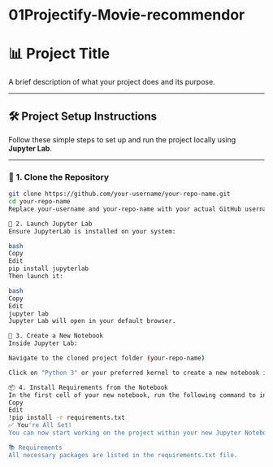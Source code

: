 # 01Projectify-Movie-recommendor

# 📊 Project Title

A brief description of what your project does and its purpose.

---

## 🛠️ Project Setup Instructions

Follow these simple steps to set up and run the project locally using **Jupyter Lab**.

---

### 📁 1. Clone the Repository

```bash
git clone https://github.com/your-username/your-repo-name.git
cd your-repo-name
Replace your-username and your-repo-name with your actual GitHub username and repository name.

🧪 2. Launch Jupyter Lab
Ensure JupyterLab is installed on your system:

bash
Copy
Edit
pip install jupyterlab
Then launch it:

bash
Copy
Edit
jupyter lab
Jupyter Lab will open in your default browser.

📓 3. Create a New Notebook
Inside Jupyter Lab:

Navigate to the cloned project folder (your-repo-name)

Click on "Python 3" or your preferred kernel to create a new notebook in this directory

📦 4. Install Requirements from the Notebook
In the first cell of your new notebook, run the following command to install all required dependencie:
Copy
Edit
!pip install -r requirements.txt
✅ You're All Set!
You can now start working on the project within your new Jupyter Notebook.

📚 Requirements
All necessary packages are listed in the requirements.txt file.
